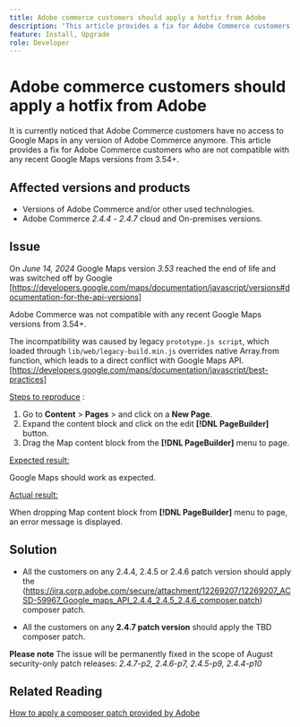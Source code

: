 ```yaml
---
title: Adobe commerce customers should apply a hotfix from Adobe
description: 'This article provides a fix for Adobe Commerce customers who are not compatible with any recent Google Maps versions from 3.54+.'
feature: Install, Upgrade
role: Developer
---
```

# Adobe commerce customers should apply a hotfix from Adobe

It is currently noticed that Adobe Commerce customers have no access to Google Maps in any version of Adobe Commerce anymore. This article provides a fix for Adobe Commerce customers who are not compatible with any recent Google Maps versions from 3.54+.

## Affected versions and products

* Versions of Adobe Commerce and/or other used technologies.
* Adobe Commerce *2.4.4* - *2.4.7* cloud and On-premises versions.

## Issue

On *June 14, 2024* Google Maps version *3.53* reached the end of life and was switched off by Google [https://developers.google.com/maps/documentation/javascript/versions#documentation-for-the-api-versions]

Adobe Commerce was not compatible with any recent Google Maps versions from 3.54+.

The incompatibility was caused by legacy `prototype.js script`, which loaded through `lib/web/legacy-build.min.js` overrides native Array.from function, which leads to a direct conflict with Google Maps API. [https://developers.google.com/maps/documentation/javascript/best-practices]

<u>Steps to reproduce</u> :

1. Go to **Content** > **Pages** > and click on a **New Page**.
1. Expand the content block and click on the edit **[!DNL PageBuilder]** button.
1. Drag the Map content block from the **[!DNL PageBuilder]** menu to page.

<u>Expected result:</u>

Google Maps should work as expected.

<u> Actual result:</u>

When dropping Map content block from **[!DNL PageBuilder]** menu to page, an error message is displayed. 

## Solution

* All the customers on any 2.4.4, 2.4.5 or 2.4.6 patch version should apply the (https://jira.corp.adobe.com/secure/attachment/12269207/12269207_ACSD-59967_Google_maps_API_2.4.4_2.4.5_2.4.6_composer.patch) composer patch.

* All the customers on any **2.4.7 patch version** should apply the TBD composer patch.

**Please note** 
The issue will be permanently fixed in the scope of August security-only patch releases: 
*2.4.7-p2, 2.4.6-p7, 2.4.5-p9, 2.4.4-p10*

## Related Reading

[How to apply a composer patch provided by Adobe ](https://experienceleague.adobe.com/en/docs/commerce-knowledge-base/kb/how-to/how-to-apply-a-composer-patch-provided-by-magento)